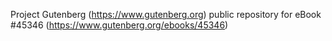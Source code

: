 Project Gutenberg (https://www.gutenberg.org) public repository for eBook #45346 (https://www.gutenberg.org/ebooks/45346)
